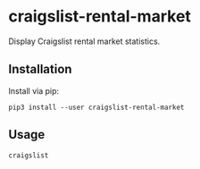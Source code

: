 # craigslist-rental-market

Display Craigslist rental market statistics.

Installation
-------------

Install via pip:

    pip3 install --user craigslist-rental-market

Usage
------

    craigslist
